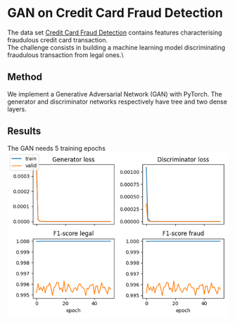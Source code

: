 # GAN on Credit Card Fraud Detection

The data set [Credit Card Fraud Detection](https://www.kaggle.com/datasets/mlg-ulb/creditcardfraud) contains features characterising fraudulous credit card transaction.\
The challenge consists in building a machine learning model discriminating fraudulous transaction from legal ones.\

## Method
We implement a Generative Adversarial Network (GAN) with PyTorch. The generator and discriminator networks respectively have tree and two dense layers.

## Results
The GAN needs 5 training epochs
![image result](./figures/loss_score.png "Results")